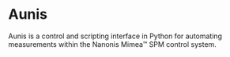 # Aunis
Aunis is a control and scripting interface in Python for automating measurements within the Nanonis Mimea™ SPM control system.
